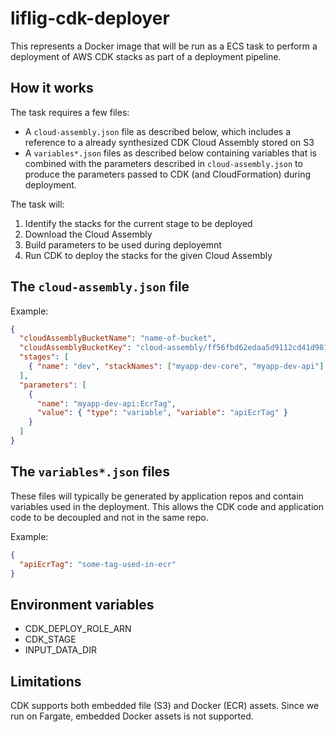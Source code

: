 # liflig-cdk-deployer

This represents a Docker image that will be run as a ECS task
to perform a deployment of AWS CDK stacks as part of a deployment
pipeline.

## How it works

The task requires a few files:

- A `cloud-assembly.json` file as described below, which includes a
  reference to a already synthesized CDK Cloud Assembly stored on S3
- A `variables*.json` files as described below containing variables
  that is combined with the parameters described in `cloud-assembly.json`
  to produce the parameters passed to CDK (and CloudFormation) during
  deployment.

The task will:

1. Identify the stacks for the current stage to be deployed
1. Download the Cloud Assembly
1. Build parameters to be used during deployemnt
1. Run CDK to deploy the stacks for the given Cloud Assembly

## The `cloud-assembly.json` file

Example:

```json
{
  "cloudAssemblyBucketName": "name-of-bucket",
  "cloudAssemblyBucketKey": "cloud-assembly/ff56fbd62edaa5d9112cd41d981a4bf966f088361b9c4eab7620389905390bd2.zip",
  "stages": [
    { "name": "dev", "stackNames": ["myapp-dev-core", "myapp-dev-api"] }
  ],
  "parameters": [
    {
      "name": "myapp-dev-api:EcrTag",
      "value": { "type": "variable", "variable": "apiEcrTag" }
    }
  ]
}
```

## The `variables*.json` files

These files will typically be generated by application repos and
contain variables used in the deployment. This allows the CDK code and
application code to be decoupled and not in the same repo.

Example:

```json
{
  "apiEcrTag": "some-tag-used-in-ecr"
}
```

## Environment variables

- CDK_DEPLOY_ROLE_ARN
- CDK_STAGE
- INPUT_DATA_DIR

## Limitations

CDK supports both embedded file (S3) and Docker (ECR) assets. Since we
run on Fargate, embedded Docker assets is not supported.
